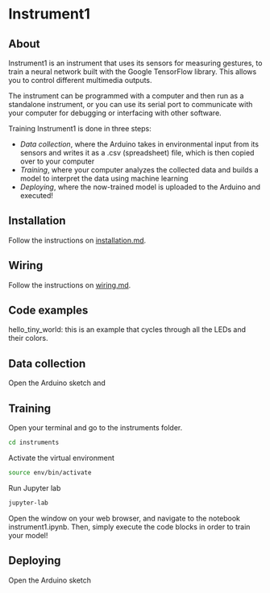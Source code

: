 # Instrument1

## About

Instrument1 is an instrument that uses its sensors for measuring gestures, to train a neural network built with the Google TensorFlow library. This allows you to control different multimedia outputs.

The instrument can be programmed with a computer and then run as a standalone instrument, or you can use its serial port to communicate with your computer for debugging or interfacing with other software.

Training Instrument1 is done in three steps:
* *Data collection*, where the Arduino takes in environmental input from its sensors and writes it as a .csv (spreadsheet) file, which is then copied over to your computer
* *Training*, where your computer analyzes the collected data and builds a model to interpret the data using machine learning
* *Deploying*, where the now-trained model is uploaded to the Arduino and executed!

## Installation

Follow the instructions on [installation.md](installation.md).

## Wiring

Follow the instructions on [wiring.md](wiring.md).

## Code examples

hello_tiny_world: this is an example that cycles through all the LEDs and their colors.

## Data collection

Open the Arduino sketch and 

## Training

Open your terminal and go to the instruments folder.

```bash
cd instruments
```

Activate the virtual environment


```bash
source env/bin/activate
```

Run Jupyter lab

```bash
jupyter-lab
```

Open the window on your web browser, and navigate to the notebook instrument1.ipynb. Then, simply execute the code blocks in order to train your model!

## Deploying

Open the Arduino sketch
